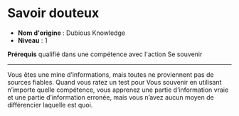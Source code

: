 # Savoir douteux

 * **Nom d'origine** : Dubious Knowledge
 * **Niveau** : 1


<p><strong>Prérequis</strong> qualifié dans une compétence avec l'action Se souvenir</p>
<hr>
<p>Vous êtes une mine d’informations, mais toutes ne proviennent pas de sources fiables. Quand vous ratez un test pour Vous souvenir en utilisant n’importe quelle compétence, vous apprenez une partie d’information vraie et une partie d’information erronée, mais vous n’avez aucun moyen de différencier laquelle est quoi.</p>
